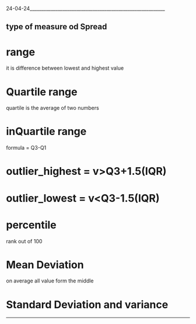 24-04-24__________________________________________________________
## type of measure od Spread
# range
it is difference between lowest and highest value
# Quartile range
quartile is the average of two numbers
# inQuartile range
formula = Q3-Q1
# outlier_highest = v>Q3+1.5(IQR)
# outlier_lowest = v<Q3-1.5(IQR)
# percentile
rank out of 100
# Mean Deviation
on average all value form the middle
# Standard Deviation and variance

_____________________________________________________________________________________________________________________________________________________________________________________________________________
